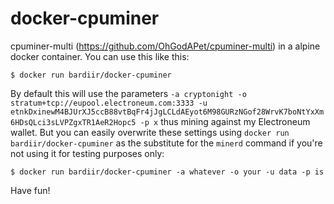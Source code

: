 # docker-cpuminer

cpuminer-multi (https://github.com/OhGodAPet/cpuminer-multi) in a alpine docker container. You can use this like this:
```
$ docker run bardiir/docker-cpuminer
```

By default this will use the parameters `-a cryptonight -o stratum+tcp://eupool.electroneum.com:3333 -u etnkDxinewM4BJUrXJ5ccB88vtBqFr4jJgLCLdAEyot6M98GURzNGof28WrvK7boNtYxXm6HDsQLci3sLVPZgxTR1AeR2Hopc5 -p x` thus mining against my Electroneum wallet. But you can easily overwrite these settings using `docker run bardiir/docker-cpuminer` as the substitute for the `minerd` command if you're not using it for testing purposes only:
```
$ docker run bardiir/docker-cpuminer -a whatever -o your -u data -p is
```

Have fun!